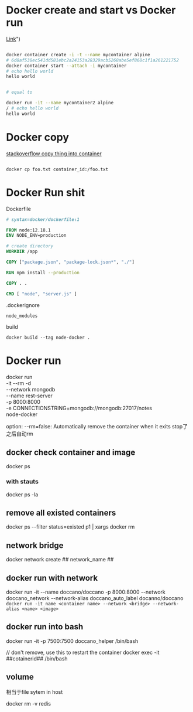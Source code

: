 

# Docker create and start vs Docker run

[Link]( ":)")

```bash

docker container create -i -t --name mycontainer alpine
# 6d8af538ec541dd581ebc2a24153a28329acb5268abe5ef868c1f1a261221752
docker container start --attach -i mycontainer
# echo hello world
hello world


# equal to 

docker run -it --name mycontainer2 alpine
/ # echo hello world
hello world
```

# Docker copy


[stackoverflow copy thing into container](https://stackoverflow.com/questions/22907231/how-to-copy-files-from-host-to-docker-container ":)")

```

docker cp foo.txt container_id:/foo.txt

```

# Docker Run shit


Dockerfile
``` DockerFile
# syntax=docker/dockerfile:1

FROM node:12.18.1
ENV NODE_ENV=production

# create directory
WORKDIR /app

COPY ["package.json", "package-lock.json*", "./"]

RUN npm install --production

COPY . .

CMD [ "node", "server.js" ]

```


.dockerignore
```
node_modules
```

build
```
docker build --tag node-docker .
```

# Docker run

 docker run \
  -it --rm -d \
  --network mongodb \
  --name rest-server \
  -p 8000:8000 \
  -e CONNECTIONSTRING=mongodb://mongodb:27017/notes \
  node-docker


option:
--rm=false: Automatically remove the container when it exits
stop了之后自动rm




## docker check container and image
docker ps

### with stauts
docker ps -la

## remove all existed containers
docker ps --filter status=existed p1 | xargs docker rm

## network bridge

docker network create ## network_name ##

## docker run with network

docker run -it --name doccano/doccano -p 8000:8000 --network doccano_network --network-alias doccano_auto_label docanno/doccano
``` docker run -it name <container name> --network <bridge> --network-alias <name> <image> ```


## docker run into bash
docker run -it -p 7500:7500 doccano_helper /bin/bash

// don't remove, use this to restart the container
docker exec -it ##cotainerid## /bin/bash




## volume
相当于file sytem in host

docker rm -v redis

